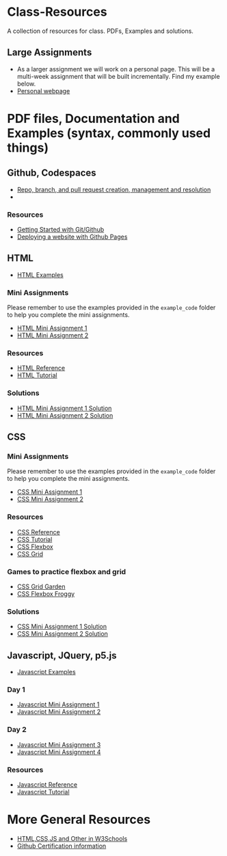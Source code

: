 # Class-Resources
A collection of resources for class. PDFs, Examples and solutions.

## Large Assignments
- As a larger assignment we will work on a personal page. This will be a multi-week assignment that will be built incrementally.
Find my example below.
- [Personal webpage](https://chico-state-computer-science-camp-2024.github.io/CS-Camp-24-Sabas-Martinez/)
<!-- - [Final Project]() -->

# PDF files, Documentation and Examples (syntax, commonly used things)
## Github, Codespaces
- [Repo, branch, and pull request creation, management and resolution](https://docs.github.com/en/get-started/start-your-journey/hello-world)
- 
### Resources
- [Getting Started with Git/Github](https://docs.github.com/en/get-started)
- [Deploying a website with Github Pages](https://docs.github.com/en/pages/getting-started-with-github-pages/creating-a-github-pages-site)

## HTML
- [HTML Examples](/example_code/html/)

### Mini Assignments
Please remember to use the examples provided in the `example_code` folder to help you complete the mini assignments.
- [HTML Mini Assignment 1](/pdf_files/html/mini_assignment_1.pdf)
- [HTML Mini Assignment 2](/pdf_files/html/mini_assignment_2.pdf)

### Resources
- [HTML Reference](https://developer.mozilla.org/en-US/docs/Web/HTML)
- [HTML Tutorial](https://www.w3schools.com/html/)

### Solutions
- [HTML Mini Assignment 1 Solution](/solutions/html/mini_assignment_1.html)
- [HTML Mini Assignment 2 Solution](/solutions/html/mini_assignment_2.html)
<!--  -->
## CSS
### Mini Assignments
Please remember to use the examples provided in the `example_code` folder to help you complete the mini assignments.
- [CSS Mini Assignment 1](/pdf_files/CSS/mini_assignment_1.pdf)
- [CSS Mini Assignment 2](/pdf_files/CSS/mini_assignment_2.pdf)
### Resources
- [CSS Reference](https://developer.mozilla.org/en-US/docs/Web/CSS)
- [CSS Tutorial](https://www.w3schools.com/css/)
- [CSS Flexbox](https://css-tricks.com/snippets/css/a-guide-to-flexbox/)
- [CSS Grid](https://css-tricks.com/snippets/css/complete-guide-grid/)
### Games to practice flexbox and grid
- [CSS Grid Garden](https://cssgridgarden.com/)
- [CSS Flexbox Froggy](https://flexboxfroggy.com/)
### Solutions
- [CSS Mini Assignment 1 Solution](/solutions/css/mini_assignment_1.css)
- [CSS Mini Assignment 2 Solution](/solutions/css/mini_assignment_2.css)

## Javascript, JQuery, p5.js
- [Javascript Examples](/example_code/js/)
### Day 1
- [Javascript Mini Assignment 1](/pdf_files/js/mini_assignment_1.pdf)
- [Javascript Mini Assignment 2](/pdf_files/js/mini_assignment_2.pdf)
### Day 2
- [Javascript Mini Assignment 3](/pdf_files/js/mini_assignment_3.pdf)
- [Javascript Mini Assignment 4](/pdf_files/js/mini_assignment_4.pdf)
### Resources
- [Javascript Reference](https://developer.mozilla.org/en-US/docs/Web/JavaScript)
- [Javascript Tutorial](https://www.w3schools.com/js/)

# More General Resources
- [HTML,CSS,JS and Other in W3Schools](https://www.w3schools.com/)
- [Github Certification information](https://docs.github.com/en/get-started/showcase-your-expertise-with-github-certifications/about-github-certifications)

